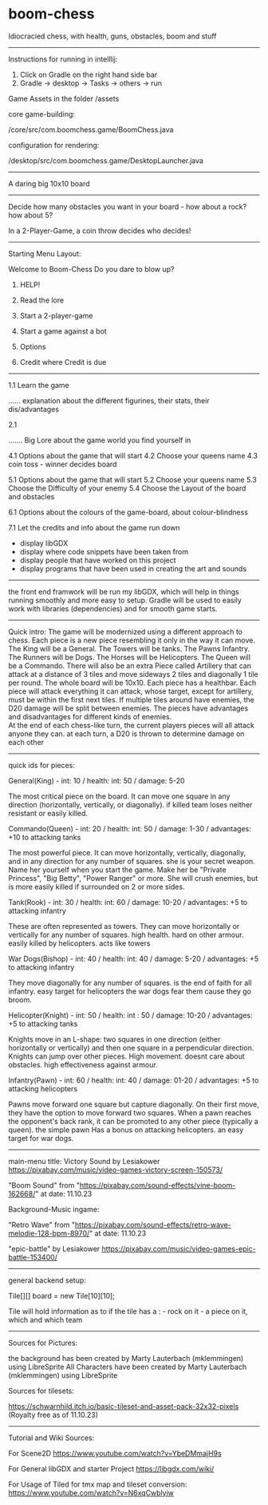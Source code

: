 # boom-chess
Idiocracied chess, with health, guns, obstacles, boom and stuff

------------------------------------------------------------------------------------------------------------------------------------------------------------------------------

Instructions for running in intelllij:
1. Click on Gradle on the right hand side bar
2. Gradle -> desktop -> Tasks -> others -> run

Game Assets in the folder /assets

core game-building:

/core/src/com.boomchess.game/BoomChess.java

configuration for rendering:

/desktop/src/com.boomchess.game/DesktopLauncher.java

---------------------------------------------------------------------------------------------------------------------------------------------------------------------------

A daring big 10x10 board

-------------------------------------------------------------------------------------------------------------------------------------------------------------------------------

Decide how many obstacles you want in your board - how about a rock? how about 5?

In a 2-Player-Game, a coin throw decides who decides! 

--------------------------------------------------------------------------------------------------------------------------------------------------------------------------------

Starting Menu Layout:

Welcome to Boom-Chess
Do you dare to blow up?

1. HELP!
2. Read the lore
   
4. Start a 2-player-game
5. Start a game against a bot

6. Options

7. Credit where Credit is due

-------------------------------------------------------------------------------------------------------------------------------------------------------------------------------

1.1 Learn the game

   ......  explanation about the different figurines, their stats, their dis/advantages 

2.1 

  ....... Big Lore about the game world you find yourself in

4.1 Options about the game that will start
  4.2 Choose your queens name
  4.3 coin toss - winner decides board
  
5.1  Options about the game that will start
  5.2 Choose your queens name
  5.3 Choose the Difficulty of your enemy
  5.4 Choose the Layout of the board and obstacles
  

6.1 Options about the colours of the game-board, about colour-blindness

7.1 Let the credits and info about the game run down
   - display libGDX
   - display where code snippets have been taken from
   - display people that have worked on this project
   - display programs that have been used in creating the art and sounds


---------------------------------------------------------------------------------------------------------------------------------------------------------------------------------

the front end framwork will be run my libGDX, which will help in things running smoothly and more easy to setup. 
Gradle will be used to easily work with libraries (dependencies) and for smooth game starts.

---------------------------------------------------------------------------------------------------------------------------------------------------------------------------------

Quick intro:
The game will be modernized using a different approach to chess. Each piece is a new piece resembling it only in the way it can move. The King will be a General. The Towers will be tanks. The Pawns Infantry. The Runners will be Dogs. The Horses will be Helicopters. The Queen will be a Commando. 
There will also be an extra Piece called Artillery that can attack at a distance of 3 tiles and move sideways 2 tiles and diagonally 1 tile per round. 
The whole board will be 10x10. Each piece has a healthbar. Each piece will attack everything it can attack, whose target, except for artillery, must be within the first next tiles. If multiple tiles around have enemies, the D20 damage will be split between enemies. 
The pieces have advantages and disadvantages for different kinds of enemies.  
At the end of each chess-like turn, the current players pieces will all attack anyone they can. 
at each turn, a D20 is thrown to determine damage on each other

----------------------------------------------------------------------------------------------------------------------------------------------------------------------------------

quick ids for pieces:

General(King) - int: 10          / health: int: 50   / damage: 5-20  

   The most critical piece on the board. It can move one square in any direction (horizontally, vertically, or diagonally).
   if killed team loses
   neither resistant or easily killed.

Commando(Queen) - int: 20        / health: int: 50  / damage: 1-30  / advantages: +10 to attacking tanks 

   The most powerful piece. It can move horizontally, vertically, diagonally, and in any direction for any number of squares.
   she is your secret weapon. Name her yourself when you start the game.
   Make her be "Private Princess", "Big Betty", "Power Ranger" or more. She will crush enemies, but is more easily killed if surrounded on 2 or more sides.

Tank(Rook) - int: 30             / health: int: 60  / damage: 10-20 / advantages: +5 to attacking infantry

   These are often represented as towers. They can move horizontally or vertically for any number of squares.
   high health. hard on other armour.
   easily killed by helicopters. acts like towers

War Dogs(Bishop) - int: 40      / health: int: 40   / damage: 5-20  / advantages: +5 to attacking infantry 

   They move diagonally for any number of squares.
   is the end of faith for all infantry. easy target for helicopters
   the war dogs fear them cause they go broom. 
 
Helicopter(Knight) - int: 50    / health: int : 50  / damage: 10-20 / advantages: +5 to attacking tanks

   Knights move in an L-shape: two squares in one direction (either horizontally or vertically) and then one square in a perpendicular direction. Knights can jump over other pieces.
   High movement. doesnt care about obstacles.
   high effectiveness against armour. 

Infantry(Pawn) - int: 60        / health: int: 40  / damage: 01-20 / advantages: +5 to attacking helicopters 

   Pawns move forward one square but capture diagonally. On their first move, they have the option to move forward two squares. When a pawn reaches the opponent's back rank, it can be promoted to any other piece (typically a queen).
   the simple pawn
   Has a bonus on attacking helicopters. an easy target for war dogs.

--------------------------------------------------------------------------------------------------------------------------------------------------------------------------------

main-menu title:
Victory Sound by Lesiakower
https://pixabay.com/music/video-games-victory-screen-150573/

"Boom Sound" from "https://pixabay.com/sound-effects/vine-boom-162668/" at date: 11.10.23

Background-Music ingame:

"Retro Wave" from "https://pixabay.com/sound-effects/retro-wave-melodie-128-bpm-8970/" at date: 11.10.23

"epic-battle" by Lesiakower https://pixabay.com/music/video-games-epic-battle-153400/

---------------------------------------------------------------------------------------------------------------------------------------------------------------------------------
general backend setup:

Tile[][] board = new Tile[10][10];


Tile will hold information as to if the tile has a :  - rock on it - a piece on it, which and which team 

------------------------------------------------------------------------------------------------------------------------------------------------------------------

Sources for Pictures:

the background has been created by Marty Lauterbach (mklemmingen) using LibreSprite
All Characters have been created by Marty Lauterbach (mklemmingen) using LibreSprite

Sources for tilesets:

https://schwarnhild.itch.io/basic-tileset-and-asset-pack-32x32-pixels  (Royalty free as of 11.10.23)

-------------------------------------------------------------------------------------------------------------------------------------------------------------------

Tutorial and Wiki Sources:

For Scene2D
https://www.youtube.com/watch?v=YbeDMmajH9s

For General libGDX and starter Project
https://libgdx.com/wiki/

For Usage of Tiled for tmx map and tileset conversion:
https://www.youtube.com/watch?v=N6xqCwblyiw
